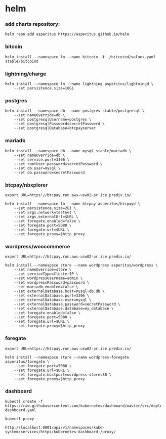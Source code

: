 # helm

<!-- 
kubectl create serviceaccount --namespace kube-system tiller
kubectl create clusterrolebinding tiller-cluster-rule --clusterrole=cluster-admin --serviceaccount=kube-system:tiller
kubectl patch deploy --namespace kube-system tiller-deploy -p '{"spec":{"template":{"spec":{"serviceAccount":"tiller"}}}}'
helm init --service-account tiller --upgrade
-->

### add charts repository:

<!-- helm repo add incubator http://storage.googleapis.com/kubernetes-charts-incubator -->
```
helm repo add asperitus https://asperitus.github.io/helm
```

<!--
create namespace:

kubectl create namespace fe


zookeeper:

helm install --namespace fe --name zookeeper incubator/zookeeper \
      --set replicaCount=1 \
      --set fullnameOverride=zookeeper

nifi:

helm install --namespace fe --name nifi asperitus/nifi

helm install --namespace fe --name nifi asperitus/nifi \
    --set replicaCount=1 \
    --set zookeeper.enabled=false \
    --set zookeeper.url=zookeeper:2181
-->

<!-- ### nifi

```
helm install --namespace fe --name nifi ./nifi \
    --set replicaCount=1 \
    --set zookeeper.enabled=false \
    --set zookeeper.url=zookeeper:2181
``` -->

### bitcoin

```
helm install --namespace ln --name bitcoin -f ./bitcoind/values.yaml stable/bitcoind
```

### lightning/charge

```
helm install --namespace ln --name lightning asperitus/lightningd \
    --set persistence.size=10Gi
```

### postgres

```
helm install --namespace db --name postgres stable/postgresql \
    --set nameOverride=db \
    --set postgresqlUsername=postgres \
    --set postgresqlPassword=secretPassword \
    --set postgresqlDatabase=btcpayserver
 ```

<!--
PostgreSQL can be accessed via port 5432 on the following DNS name from within your cluster:

    postgres-db.db.svc.cluster.local

To get the password for "postgres" run:

    export POSTGRESQL_PASSWORD=$(kubectl get secret --namespace db postgres-db -o jsonpath="{.data.postgresql-password}" | base64 --decode)

To connect to your database run the following command:

    kubectl run postgres-db-client --rm --tty -i --image bitnami/postgresql --env="PGPASSWORD=$POSTGRESQL_PASSWORD" --command -- psql --host postgres-db -U postgres



To connect to your database from outside the cluster execute the following commands:

    kubectl port-forward --namespace db svc/postgres-db 5432:5432 &
    PGPASSWORD=secretPassword "psql --host 127.0.0.1 -U postgres
-->

### mariadb
```
helm install --namespace db --name mysql stable/mariadb \
    --set nameOverride=db \
    --set service.port=3306 \
    --set rootUser.password=secretPassword \
    --set db.user=mysql \
    --set db.password=secretPassword
```

<!--
Administrator credentials:

  Username: root
  Password : $(kubectl get secret --namespace db mysql-db -o jsonpath="{.data.mariadb-root-password}" | base64 --decode)

To connect to your database:

  1. Run a pod that you can use as a client:

      kubectl run mysql-db-client --rm --tty -i --image  docker.io/bitnami/mariadb:10.1.36 --namespace db --command -- bash

  2. To connect to master service (read/write):

      mysql -h mysql-db.db.svc.cluster.local -uroot -p my_database

  3. To connect to slave service (read-only):

      mysql -h mysql-mariadb-slave.db.svc.cluster.local -uroot -p my_database

To upgrade this helm chart:

  1. Obtain the password as described on the 'Administrator credentials' section and set the 'rootUser.password' parameter as shown below:

      ROOT_PASSWORD=$(kubectl get secret --namespace db mysql-db -o jsonpath="{.data.mariadb-root-password}" | base64 --decode)
      helm upgrade mysql stable/mariadb --set rootUser.password=$ROOT_PASSWORD
-->

<!-- my_database -->
<!-- --set db.name=storefront privileges not granted -->
<!-- kubectl -n store exec -i -t mysql-mariadb-master-0 -- mysql -uroot --password=secretPassword -->

### btcpay/nbxplorer

```
export URL=https://btcpay.run.aws-usw02-pr.ice.predix.io/

helm install --namespace ln --name btcpay asperitus/btcpayd \
    --set persistence.size=2Gi \
    --set args.network=testnet \
    --set args.externalUrl=$URL \
    --set foregate.enabled=false \
    --set foregate.port=5080 \
    --set foregate.url=$URL \
    --set foregate.proxy=$http_proxy
```
<!-- 
helm upgrade btcpay asperitus/btcpayd \
    --set service.type=LoadBalancer \
    --set persistence.size=2Gi \
    --set args.network=testnet \
    --set args.externalUrl=https://jixupay.run.aws-usw02-pr.ice.predix.io/ \
    --set foregate.enabled=false \
    --set foregate.port=5080 \
    --set foregate.url=$URL \
    --set foregate.proxy=$http_proxy \
    --recreate-pods --dry-run
-->

<!--
helm upgrade btcpay ./btcpayd --set args.externalUrl=http://localhost:23001/
helm upgrade btcpay ./btcpayd --set args.externalUrl=https://btcpay.run.aws-usw02-pr.ice.predix.io/ 
-->

### wordpress/woocommerce

```
export URL=https://btcpay.run.aws-usw02-pr.ice.predix.io/

helm install --namespace store --name wordpress asperitus/wordpress \
    --set nameOverride=store \
    --set serviceType=ClusterIP \
    --set wordpressUsername=admin \
    --set wordpressPassword=password \
    --set mariadb.enabled=false \
    --set externalDatabase.host=mysql-db.db \
    --set externalDatabase.port=3306 \
    --set externalDatabase.user=mysql \
    --set externalDatabase.password=secretPassword \
    --set externalDatabase.database=my_database \
    --set foregate.enabled=false \
    --set foregate.port=5080 \
    --set foregate.url=$URL \
    --set foregate.proxy=$http_proxy
```

<!-- 
helm upgrade wordpress asperitus/wordpress \
    --set nameOverride=store \
    --set serviceType=LoadBalancer \
    --set wordpressUsername=admin \
    --set wordpressPassword=password \
    --set mariadb.enabled=false \
    --set externalDatabase.host=mysql-db.db \
    --set externalDatabase.port=3306 \
    --set externalDatabase.user=mysql \
    --set externalDatabase.password=secretPassword \
    --set externalDatabase.database=my_database \
    --set foregate.enabled=false \
    --set foregate.port=5080 \
    --set foregate.url=$URL \
    --set foregate.proxy=$http_proxy \
    --recreate-pods --dry-run
-->

### foregate

```
export URL=https://btcpay.run.aws-usw02-pr.ice.predix.io/

helm install --namespace store --name wordpress-foregate asperitus/foregate \
    --set foregate.port=5080 \
    --set foregate.url=$URL \
    --set foregate.hostport=wordpress-store:80 \
    --set foregate.proxy=$http_proxy
```

<!--
helm install --namespace fg --name jixupay asperitus/foregate \
    --set foregate.port=5080 \
    --set foregate.url=https://jixupay.run.aws-usw02-pr.ice.predix.io/ \
    --set foregate.hostport=btcpayd.ln:23001 \
    --set foregate.proxy=$http_proxy

helm upgrade jixupay asperitus/foregate \
    --set foregate.port=5080 \
    --set foregate.url=https://jixupay.run.aws-usw02-pr.ice.predix.io/ \
    --set foregate.hostport=btcpayd.ln:23001 \
    --set foregate.proxy=$http_proxy \
    --recreate-pods

helm install --namespace fg --name jixustore asperitus/foregate \
    --set foregate.port=5080 \
    --set foregate.url=https://jixustore.run.aws-usw02-pr.ice.predix.io/ \
    --set foregate.hostport=wordpress-store.store:80 \
    --set foregate.proxy=$http_proxy

helm upgrade jixustore asperitus/foregate \
    --set foregate.port=5080 \
    --set foregate.url=https://jixustore.run.aws-usw02-pr.ice.predix.io/ \
    --set foregate.hostport=wordpress-store.store:80 \
    --set foregate.proxy=$http_proxy \
    --recreate-pods
-->

### dashboard

```
kubectl create -f https://raw.githubusercontent.com/kubernetes/dashboard/master/src/deploy/recommended/kubernetes-dashboard.yaml

kubectl proxy

http://localhost:8001/api/v1/namespaces/kube-system/services/https:kubernetes-dashboard:/proxy/

```


<!--  -->
<!-- docker run -it --rm --entrypoint "/bin/bash" elementsproject/lightningd -->
<!-- docker run -it --rm --entrypoint "/usr/bin/lightning-cli" elementsproject/lightningd --help -->
<!-- kubectl exec -i -t -n ln $POD -- bash -->
